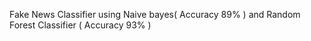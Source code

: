 Fake News Classifier using Naive bayes( Accuracy 89% ) and Random Forest Classifier ( Accuracy 93% )
